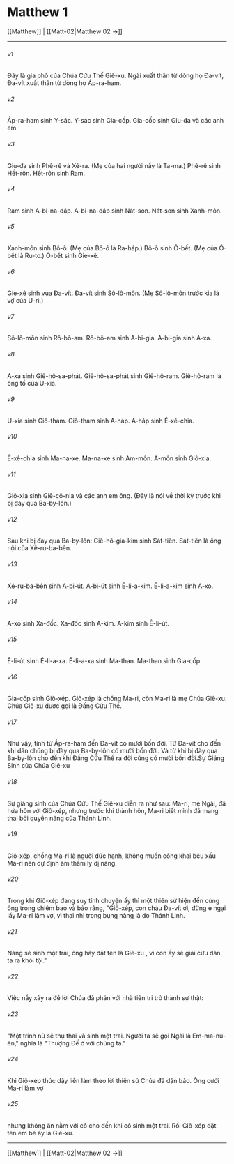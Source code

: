 # Matthew 1

[[Matthew]] | [[Matt-02|Matthew 02 →]]
***



###### v1 
Đây là gia phổ của Chúa Cứu Thế Giê-xu. Ngài xuất thân từ dòng họ Đa-vít, Đa-vít xuất thân từ dòng họ Áp-ra-ham. 

###### v2 
Áp-ra-ham sinh Y-sác. Y-sác sinh Gia-cốp. Gia-cốp sinh Giu-đa và các anh em. 

###### v3 
Giu-đa sinh Phê-rê và Xê-ra. (Mẹ của hai người nầy là Ta-ma.) Phê-rê sinh Hết-rôn. Hết-rôn sinh Ram. 

###### v4 
Ram sinh A-bi-na-đáp. A-bi-na-đáp sinh Nát-son. Nát-son sinh Xanh-môn. 

###### v5 
Xanh-môn sinh Bô-ô. (Mẹ của Bô-ô là Ra-háp.) Bô-ô sinh Ô-bết. (Mẹ của Ô-bết là Ru-tơ.) Ô-bết sinh Gie-xê. 

###### v6 
Gie-xê sinh vua Đa-vít. Đa-vít sinh Sô-lô-môn. (Mẹ Sô-lô-môn trước kia là vợ của U-ri.) 

###### v7 
Sô-lô-môn sinh Rô-bô-am. Rô-bô-am sinh A-bi-gia. A-bi-gia sinh A-xa. 

###### v8 
A-xa sinh Giê-hô-sa-phát. Giê-hô-sa-phát sinh Giê-hô-ram. Giê-hô-ram là ông tổ của U-xia. 

###### v9 
U-xia sinh Giô-tham. Giô-tham sinh A-háp. A-háp sinh Ê-xê-chia. 

###### v10 
Ê-xê-chia sinh Ma-na-xe. Ma-na-xe sinh Am-môn. A-môn sinh Giô-xia. 

###### v11 
Giô-xia sinh Giê-cô-nia và các anh em ông. (Đây là nói về thời kỳ trước khi bị đày qua Ba-by-lôn.) 

###### v12 
Sau khi bị đày qua Ba-by-lôn: Giê-hô-gia-kim sinh Sát-tiên. Sát-tiên là ông nội của Xê-ru-ba-bên. 

###### v13 
Xê-ru-ba-bên sinh A-bi-út. A-bi-út sinh Ê-li-a-kim. Ê-li-a-kim sinh A-xo. 

###### v14 
A-xo sinh Xa-đốc. Xa-đốc sinh A-kim. A-kim sinh Ê-li-út. 

###### v15 
Ê-li-út sinh Ê-li-a-xa. Ê-li-a-xa sinh Ma-than. Ma-than sinh Gia-cốp. 

###### v16 
Gia-cốp sinh Giô-xép. Giô-xép là chồng Ma-ri, còn Ma-ri là mẹ Chúa Giê-xu. Chúa Giê-xu được gọi là Đấng Cứu Thế. 

###### v17 
Như vậy, tính từ Áp-ra-ham đến Đa-vít có mười bốn đời. Từ Đa-vít cho đến khi dân chúng bị đày qua Ba-by-lôn có mười bốn đời. Và từ khi bị đày qua Ba-by-lôn cho đến khi Đấng Cứu Thế ra đời cũng có mười bốn đời.Sự Giáng Sinh của Chúa Giê-xu 

###### v18 
Sự giáng sinh của Chúa Cứu Thế Giê-xu diễn ra như sau: Ma-ri, mẹ Ngài, đã hứa hôn với Giô-xép, nhưng trước khi thành hôn, Ma-ri biết mình đã mang thai bởi quyền năng của Thánh Linh. 

###### v19 
Giô-xép, chồng Ma-ri là người đức hạnh, không muốn công khai bêu xấu Ma-ri nên dự định âm thầm ly dị nàng. 

###### v20 
Trong khi Giô-xép đang suy tính chuyện ấy thì một thiên sứ hiện đến cùng ông trong chiêm bao và bảo rằng, "Giô-xép, con cháu Đa-vít ơi, đừng e ngại lấy Ma-ri làm vợ, vì thai nhi trong bụng nàng là do Thánh Linh. 

###### v21 
Nàng sẽ sinh một trai, ông hãy đặt tên là Giê-xu , vì con ấy sẽ giải cứu dân ta ra khỏi tội." 

###### v22 
Việc nầy xảy ra để lời Chúa đã phán với nhà tiên tri trở thành sự thật: 

###### v23 
"Một trinh nữ sẽ thụ thai và sinh một trai. Người ta sẽ gọi Ngài là Em-ma-nu-ên," nghĩa là "Thượng Đế ở với chúng ta." 

###### v24 
Khi Giô-xép thức dậy liền làm theo lời thiên sứ Chúa đã dặn bảo. Ông cưới Ma-ri làm vợ 

###### v25 
nhưng không ăn nằm với cô cho đến khi cô sinh một trai. Rồi Giô-xép đặt tên em bé ấy là Giê-xu.

***
[[Matthew]] | [[Matt-02|Matthew 02 →]]
